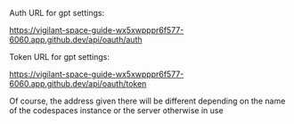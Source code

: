 Auth URL for gpt settings:

https://vigilant-space-guide-wx5xwpppr6f577-6060.app.github.dev/api/oauth/auth

Token URL for gpt settings:

https://vigilant-space-guide-wx5xwpppr6f577-6060.app.github.dev/api/oauth/token


Of course, the address given there will be different depending on the name of the codespaces instance or the server otherwise in use